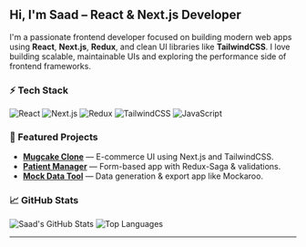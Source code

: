 ## Hi, I'm Saad – React & Next.js Developer

I'm a passionate frontend developer focused on building modern web apps using **React**, **Next.js**, **Redux**, and clean UI libraries like **TailwindCSS**. I love building scalable, maintainable UIs and exploring the performance side of frontend frameworks.

### ⚡ Tech Stack
![React](https://img.shields.io/badge/-React-black?style=flat-square&logo=react)
![Next.js](https://img.shields.io/badge/-Next.js-black?style=flat-square&logo=next.js)
![Redux](https://img.shields.io/badge/-Redux-black?style=flat-square&logo=redux)
![TailwindCSS](https://img.shields.io/badge/-TailwindCSS-black?style=flat-square&logo=tailwind-css)
![JavaScript](https://img.shields.io/badge/-JavaScript-black?style=flat-square&logo=javascript)

### 📌 Featured Projects
- [**Mugcake Clone**](#) — E-commerce UI using Next.js and TailwindCSS.
- [**Patient Manager**](#) — Form-based app with Redux-Saga & validations.
- [**Mock Data Tool**](#) — Data generation & export app like Mockaroo.

### 📈 GitHub Stats
![Saad's GitHub Stats](https://github-readme-stats.vercel.app/api?username=Saad-droid&show_icons=true&theme=radical)
![Top Languages](https://github-readme-stats.vercel.app/api/top-langs/?username=Saad-droid&layout=compact&theme=radical)

---
